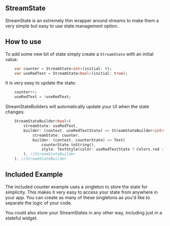 

## StreamState

StreamState is an extremely thin wrapper around streams to make them a very simple but easy to use state management option.


## How to use

To add some new bit of state simply create a `StreamState` with an initial value:
```dart
    var counter = StreamState<int>(initial: 0);
    var useRedText = StreamState<bool>(initial: true);

```


It is very easy to update the state:
```dart
    counter++;
    useRedText = !useRedText;
```


StreamStateBuilders will automatically update your UI when the state changes:
```dart
    StreamStateBuilder<bool>(
        streamState: useRedText,
        builder: (context, useRedTextState) => StreamStateBuilder<int>(
            streamState: counter,
            builder: (context, counterState) => Text(
                counterState.toString(),
                style: TextStyle(color: useRedTextState ? Colors.red : null),
        ), //StreamStateBuilder
    ), //StreamStateBuilder
```

## Included Example

The included counter example uses a singleton to store the state for simplicity.  This makes it very easy to
access your state from anywhere in your app. You can create as many of these singletons as you'd like to
separate the logic of your code.

You could also store your StreamStates in any other way, including just in a stateful widget.